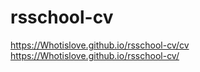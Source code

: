 # rsschool-cv
https://Whotislove.github.io/rsschool-cv/cv
https://Whotislove.github.io/rsschool-cv/
